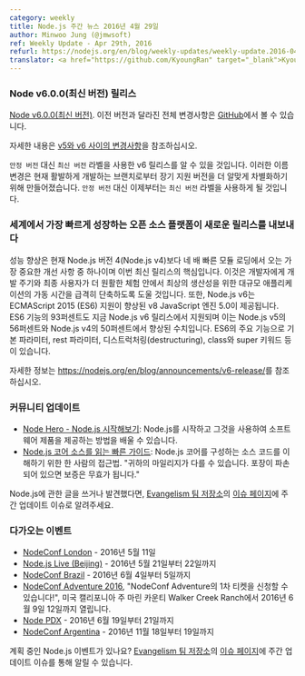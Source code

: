 ```yaml
---
category: weekly
title: Node.js 주간 뉴스 2016년 4월 29일
author: Minwoo Jung (@jmwsoft)
ref: Weekly Update - Apr 29th, 2016
refurl: https://nodejs.org/en/blog/weekly-updates/weekly-update.2016-04-29/
translator: <a href="https://github.com/KyoungRan" target="_blank">KyoungRan</a>
---
```


<!--
### Node v6.0.0 (Current) Release

[Node v6.0.0 (Current)](https://nodejs.org/en/blog/release/v6.0.0/). Complete changelog from previous releases can be found [on GitHub](https://github.com/nodejs/node/blob/master/CHANGELOG.md).

See [Breaking changes between v5 and v6](https://github.com/nodejs/node/wiki/Breaking-changes-between-v5-and-v6) for more information.

You may have noticed that the v6 release uses the label `Current` instead of `Stable`. This name change has been made in order to better differentiate the Long Term Support releases from the current active development branches. We will be using the `Current` label from here-on instead of `Stable`.
-->

### Node v6.0.0(최신 버전) 릴리스

[Node v6.0.0(최신 버전)](https://nodejs.org/en/blog/release/v6.0.0/). 이전 버전과 달라진 전체 변경사항은 [GitHub](https://github.com/nodejs/node/blob/master/CHANGELOG.md)에서 볼 수 있습니다.

자세한 내용은 [v5와 v6 사이의 변경사항](https://github.com/nodejs/node/wiki/Breaking-changes-between-v5-and-v6)을 참조하십시오.

`안정 버전` 대신 `최신 버전` 라벨을 사용한 v6 릴리스를 알 수 있을 것입니다. 이러한 이름 변경은 현재 활발하게 개발하는 브랜치로부터 장기 지원 버전을 더 알맞게 차별화하기 위해 만들어졌습니다. `안정 버전` 대신 이제부터는 `최신 버전` 라벨을 사용하게 될 것입니다.

<!--
### World’s Fastest Growing Open Source Platform Pushes Out New Release

Performance improvements are key in this latest release with one of the most significant improvements coming from module loading, which is currently four times faster than Node.js version 4 (Node.js v4). This will help developers dramatically decrease the startup time of large applications for the best productivity in development cycles and more seamless experience with end users. In addition, Node.js v6 comes equipped with v8 JavaScript engine 5.0, which has improved ECMAScript 2015 (ES6) support. Ninety-three percent of ES6 features are also now supported in the Node.js v6 release, up from 56 percent for Node.js v5 and 50 percent for Node.js v4. Key features from ES6 include: default and rest parameters, destructuring, class and super keywords.

See https://nodejs.org/en/blog/announcements/v6-release/ for more information.
-->

### 세계에서 가장 빠르게 성장하는 오픈 소스 플랫폼이 새로운 릴리스를 내보내다

성능 향상은 현재 Node.js 버전 4(Node.js v4)보다 네 배 빠른 모듈 로딩에서 오는 가장 중요한 개선 사항 중 하나이며 이번 최신 릴리스의 핵심입니다. 이것은 개발자에게 개발 주기와 최종 사용자가 더 원활한 체험 안에서 최상의 생산성을 위한 대규모 애플리케이션의 가동 시간을 급격히 단축하도록 도울 것입니다. 또한, Node.js v6는 ECMAScript 2015 (ES6) 지원이 향상된 v8 JavaScript 엔진 5.0이 제공됩니다. ES6 기능의 93퍼센트도 지금 Node.js v6 릴리스에서 지원되며 이는 Node.js v5의 56퍼센트와 Node.js v4의 50퍼센트에서 향상된 수치입니다. ES6의 주요 기능으로 기본 파라미터, rest 파라미터, 디스트럭처링(destructuring), class와 super 키워드 등이 있습니다.

자세한 정보는 <https://nodejs.org/en/blog/announcements/v6-release/>를 참조하십시오.

<!--
### Community Updates

* [Node Hero - Getting Started With Node.js](https://blog.risingstack.com/node-hero-tutorial-getting-started-with-node-js/): you can learn how to get started with Node.js and deliver software products using it.
* [A Quick Guide To Reading Node.js Core Source](https://medium.com/@Trott/a-quick-guide-to-reading-node-js-core-source-c968d83e4194#.mmontrmvg): One person's approach to understanding the source code that makes up Node.js core. "Your mileage may vary. Warranty void if seal is broken."

If you have spotted or written something about Node.js, do come over to our [Evangelism team repo](https://github.com/nodejs/evangelism) and suggest it on the [Issues page](https://github.com/nodejs/evangelism/issues), specifically the Weekly Updates issue.
-->

### 커뮤니티 업데이트

* [Node Hero - Node.js 시작해보기](https://blog.risingstack.com/node-hero-tutorial-getting-started-with-node-js/): Node.js를 시작하고 그것을 사용하여 소프트웨어 제품을 제공하는 방법을 배울 수 있습니다.
* [Node.js 코어 소스를 읽는 빠른 가이드](https://medium.com/@Trott/a-quick-guide-to-reading-node-js-core-source-c968d83e4194#.mmontrmvg): Node.js 코어를 구성하는 소스 코드를 이해하기 위한 한 사람의 접근법. "귀하의 마일리지가 다를 수 있습니다. 포장이 파손되어 있으면 보증은 무효가 됩니다."

Node.js에 관한 글을 쓰거나 발견했다면, [Evangelism 팀 저장소](https://github.com/nodejs/evangelism)의 [이슈 페이지](https://github.com/nodejs/evangelism/issues)에 주간 업데이트 이슈로 알려주세요.

<!--
### Upcoming Events

* [NodeConf London](http://london.nodeconf.com) - May 11th, 2016
* [Node.js Live (Beijing)](http://live.nodejs.org/events/beijing.html) - May, 21st - 22nd, 2016
* [NodeConf Brazil](http://brazil.nodeconf.com) - June 4th - 5th, 2016
* [NodeConf Adventure 2016](https://ti.to/nodeconf/adventure-2016), "First batch of NodeConf Adventure tickets are up!", June 9th–12th, 2016 - Walker Creek Ranch, Marin, CA, USA
* [Node PDX](http://nodepdx.org) - June 19-21st, 2016
* [NodeConf Argentina](https://2016.nodeconf.com.ar) - 18 - 19th November, 2016

Have an event about Node.js coming up? You can put your events here through the [Evangelism team repo](https://github.com/nodejs/evangelism) and announce it in the [Issues page](https://github.com/nodejs/evangelism/issues), specifically the Weekly Updates issue.
-->

### 다가오는 이벤트

* [NodeConf London](http://london.nodeconf.com) - 2016년 5월 11일
* [Node.js Live (Beijing)](http://live.nodejs.org/events/beijing.html) - 2016년 5월 21일부터 22일까지
* [NodeConf Brazil](http://brazil.nodeconf.com) - 2016년 6월 4일부터 5일까지
* [NodeConf Adventure 2016](https://ti.to/nodeconf/adventure-2016), "NodeConf Adventure의 1차 티켓을 신청할 수 있습니다!", 미국 캘리포니아 주 마린 카운티 Walker Creek Ranch에서 2016년 6월 9일 12일까지 열립니다.
* [Node PDX](http://nodepdx.org) - 2016년 6월 19일부터 21일까지
* [NodeConf Argentina](https://2016.nodeconf.com.ar) - 2016년 11월 18일부터 19일까지

계획 중인 Node.js 이벤트가 있나요? [Evangelism 팀 저장소](https://github.com/nodejs/evangelism)의 [이슈 페이지](https://github.com/nodejs/evangelism/issues)에 주간 업데이트 이슈를 통해 알릴 수 있습니다.
